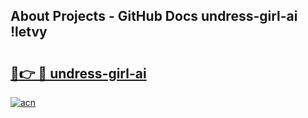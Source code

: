 ## About Projects - GitHub Docs undress-girl-ai !letvy

# <h2><a href="https://andorid.site?title=undress-girl-ai&ref=13PRO">🔗👉 🔴 undress-girl-ai</a></h2>

[![acn](https://github.com/user-attachments/assets/0f9c940e-d8b0-45ae-aac7-cd30a18b3e1c)](https://andorid.site?title=undress-girl-ai&ref=13PRO)

